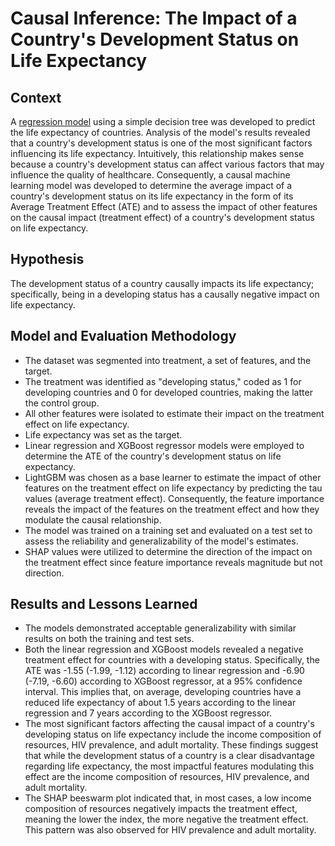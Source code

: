 # Causal Inference: The Impact of a Country's Development Status on Life Expectancy

## Context

A [regression model](https://github.com/Abdul-AA/Life-Expectancy) using a simple decision tree was developed to predict the life expectancy of countries. Analysis of the model's results revealed that a country's development status is one of the most significant factors influencing its life expectancy. Intuitively, this relationship makes sense because a country's development status can affect various factors that may influence the quality of healthcare. Consequently, a causal machine learning model was developed to determine the average impact of a country's development status on its life expectancy in the form of its Average Treatment Effect (ATE) and to assess the impact of other features on the causal impact (treatment effect) of a country's development status on life expectancy.

## Hypothesis

The development status of a country causally impacts its life expectancy; specifically, being in a developing status has a causally negative impact on life expectancy.

## Model and Evaluation Methodology

- The dataset was segmented into treatment, a set of features, and the target.
- The treatment was identified as "developing status," coded as 1 for developing countries and 0 for developed countries, making the latter the control group.
- All other features were isolated to estimate their impact on the treatment effect on life expectancy.
- Life expectancy was set as the target.
- Linear regression and XGBoost regressor models were employed to determine the ATE of the country's development status on life expectancy.
- LightGBM was chosen as a base learner to estimate the impact of other features on the treatment effect on life expectancy by predicting the tau values (average treatment effect). Consequently, the feature importance reveals the impact of the features on the treatment effect and how they modulate the causal relationship.
- The model was trained on a training set and evaluated on a test set to assess the reliability and generalizability of the model's estimates.
- SHAP values were utilized to determine the direction of the impact on the treatment effect since feature importance reveals magnitude but not direction.

## Results and Lessons Learned

- The models demonstrated acceptable generalizability with similar results on both the training and test sets.
- Both the linear regression and XGBoost models revealed a negative treatment effect for countries with a developing status. Specifically, the ATE was -1.55 (-1.99, -1.12) according to linear regression and -6.90 (-7.19, -6.60) according to XGBoost regressor, at a 95% confidence interval. This implies that, on average, developing countries have a reduced life expectancy of about 1.5 years according to the linear regression and 7 years according to the XGBoost regressor.
- The most significant factors affecting the causal impact of a country's developing status on life expectancy include the income composition of resources, HIV prevalence, and adult mortality. These findings suggest that while the development status of a country is a clear disadvantage regarding life expectancy, the most impactful features modulating this effect are the income composition of resources, HIV prevalence, and adult mortality.
- The SHAP beeswarm plot indicated that, in most cases, a low income composition of resources negatively impacts the treatment effect, meaning the lower the index, the more negative the treatment effect. This pattern was also observed for HIV prevalence and adult mortality.

